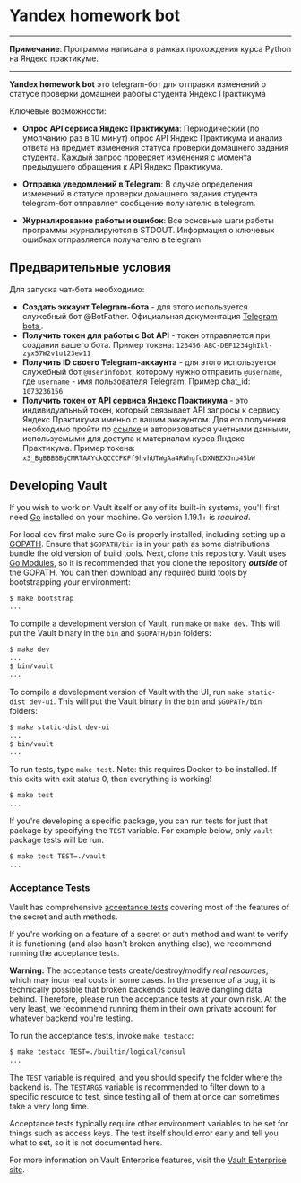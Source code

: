 # Yandex homework bot
----

**Примечание**: Программа написана в рамках прохождения курса Python на Яндекс практикуме.

----

**Yandex homework bot** это telegram-бот для отправки изменений о статусе проверки домашней работы студента Яндекс Практикума

Ключевые возможности:

* **Опрос API сервиса Яндекс Практикума**: Периодический (по умолчанию раз в 10 минут) опрос API Яндекс Практикума и анализ ответа на предмет изменения статуса проверки домашнего задания студента. Каждый запрос проверяет изменения с момента предыдушего обращения к API Яндекс Практикума.

* **Отправка уведомлений в Telegram**: В случае определения изменений в статусе проверки домашнего задания студента telegram-бот отправляет сообщение получателю в telegram.

* **Журналирование работы и ошибок**: Все основные шаги работы программы журналируются в STDOUT. Информация о ключевых ошибках отправляется получателю в telegram.

Предварительные условия
-------------------------------

Для запуска чат-бота необходимо:
* **Создать эккаунт Telegram-бота** - для этого используется служебный бот @BotFather. Официальная документация [Telegram bots ](https://core.telegram.org/bots).
* **Получить токен для работы с Bot API** - токен отправляется при создании вашего бота. Пример токена: `123456:ABC-DEF1234ghIkl-zyx57W2v1u123ew11`
* **Получить ID своего Telegram-аккаунта** - для этого используется служебный бот `@userinfobot`, которому нужно отправить `@username`, где `username` - имя пользователя Telegram. Пример chat_id: `1073236156`
* **Получить токен от API сервиса Яндекс Практикума** - это индивидуальный токен, который связывает API запросы к сервису Яндекс Практикума именно с вашим эккаунтом. Для его получения необходимо пройти по [ссылке](https://oauth.yandex.ru/authorize?response_type=token&client_id=1d0b9dd4d652455a9eb710d450ff456a) и авторизоваться учетными данными, используемыми для доступа к материалам курса Яндекс Практикума. Пример токена: `x3_BgBBBBBgCMRTAAYckQCCCFKFf9hvhUTWgAa4RWhgfdDXNBZXJnp45bW`

Developing Vault
--------------------

If you wish to work on Vault itself or any of its built-in systems, you'll
first need [Go](https://www.golang.org) installed on your machine. Go version
1.19.1+ is *required*.

For local dev first make sure Go is properly installed, including setting up a
[GOPATH](https://golang.org/doc/code.html#GOPATH). Ensure that `$GOPATH/bin` is in
your path as some distributions bundle the old version of build tools. Next, clone this
repository. Vault uses [Go Modules](https://github.com/golang/go/wiki/Modules),
so it is recommended that you clone the repository ***outside*** of the GOPATH.
You can then download any required build tools by bootstrapping your environment:

```sh
$ make bootstrap
...
```

To compile a development version of Vault, run `make` or `make dev`. This will
put the Vault binary in the `bin` and `$GOPATH/bin` folders:

```sh
$ make dev
...
$ bin/vault
...
```

To compile a development version of Vault with the UI, run `make static-dist dev-ui`. This will
put the Vault binary in the `bin` and `$GOPATH/bin` folders:

```sh
$ make static-dist dev-ui
...
$ bin/vault
...
```

To run tests, type `make test`. Note: this requires Docker to be installed. If
this exits with exit status 0, then everything is working!

```sh
$ make test
...
```

If you're developing a specific package, you can run tests for just that
package by specifying the `TEST` variable. For example below, only
`vault` package tests will be run.

```sh
$ make test TEST=./vault
...
```

### Acceptance Tests

Vault has comprehensive [acceptance tests](https://en.wikipedia.org/wiki/Acceptance_testing)
covering most of the features of the secret and auth methods.

If you're working on a feature of a secret or auth method and want to
verify it is functioning (and also hasn't broken anything else), we recommend
running the acceptance tests.

**Warning:** The acceptance tests create/destroy/modify *real resources*, which
may incur real costs in some cases. In the presence of a bug, it is technically
possible that broken backends could leave dangling data behind. Therefore,
please run the acceptance tests at your own risk. At the very least,
we recommend running them in their own private account for whatever backend
you're testing.

To run the acceptance tests, invoke `make testacc`:

```sh
$ make testacc TEST=./builtin/logical/consul
...
```

The `TEST` variable is required, and you should specify the folder where the
backend is. The `TESTARGS` variable is recommended to filter down to a specific
resource to test, since testing all of them at once can sometimes take a very
long time.

Acceptance tests typically require other environment variables to be set for
things such as access keys. The test itself should error early and tell
you what to set, so it is not documented here.

For more information on Vault Enterprise features, visit the [Vault Enterprise site](https://www.hashicorp.com/products/vault/?utm_source=github&utm_medium=referral&utm_campaign=github-vault-enterprise).